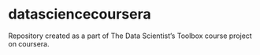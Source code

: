 datasciencecoursera
===================

Repository created as a part of The Data Scientist’s Toolbox course project on coursera.

